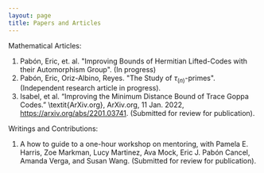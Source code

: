 ```yaml
---
layout: page
title: Papers and Articles
---
```


Mathematical Articles:

1. Pabón, Eric, et. al. "Improving Bounds of Hermitian Lifted-Codes with their Automorphism Group". (In progress)
2. Pabón, Eric, Oriz-Albino, Reyes. "The Study of $\tau_{(n)}$-primes". (Independent research article in progress).
3. Isabel, et al. “Improving the Minimum Distance Bound of Trace Goppa Codes.” \textit{ArXiv.org}, ArXiv.org, 11 Jan. 2022, https://arxiv.org/abs/2201.03741. (Submitted for review for publication).

Writings and Contributions:

1. A how to guide to a one-hour workshop on mentoring, with Pamela E. Harris, Zoe Markman, Lucy Martinez, Ava Mock, Eric J. Pabón Cancel, Amanda Verga, and Susan Wang. (Submitted for review for publication).
